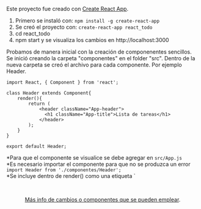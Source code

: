 Este proyecto fue creado con [Create React App](https://github.com/facebookincubator/create-react-app).

1. Primero se instaló con: `npm install -g create-react-app`
2. Se creó el proyecto con: `create-react-app react_todo`
3. cd react_todo
4. npm start y se visualiza los cambios en http://localhost:3000

Probamos de manera inicial con la creación de componenentes sencillos. Se inició creando la carpeta "componentes" en el folder "src". Dentro de la nueva carpeta se creó el archivo para cada componente. Por ejemplo Header.

```
import React, { Component } from 'react';

class Header extends Component{
	render(){
		return (
			<header className="App-header">
	          <h1 className="App-title">Lista de tareas</h1>
	        </header>
		);
	}
}

export default Header;
```
*Para que el componente se visualice se debe agregar en `src/App.js` <br>
*Es necesario importar el componente para que no se produzca un error `import Header from './componentes/Header';` <br>
*Se incluye dentro de render() como una etiqueta `<Header /> <br>




[Más info de cambios o componentes que se pueden emplear](https://github.com/facebookincubator/create-react-app/blob/master/packages/react-scripts/template/README.md).
